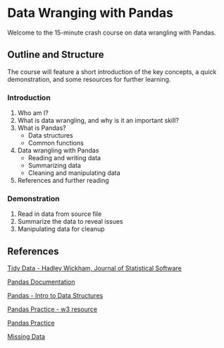 # Data Wranging with Pandas

Welcome to the 15-minute crash course on data wrangling with Pandas.

## **Outline and Structure**
The course will feature a short introduction of the key concepts, a quick demonstration, and some resources for further learning. 

### **Introduction**
1. Who am I?
2. What is data wrangling, and why is it an important skill?
3. What is Pandas?
    - Data structures
    - Common functions
4. Data wrangling with Pandas
    - Reading and writing data
    - Summarizing data
    - Cleaning and manipulating data
5. References and further reading

### **Demonstration**
1. Read in data from source file
2. Summarize the data to reveal issues
3. Manipulating data for cleanup

## **References**

[Tidy Data - Hadley Wickham, Journal of Statistical Software](https://vita.had.co.nz/papers/tidy-data.pdf)

[Pandas Documentation](https://pandas.pydata.org/pandas-docs/stable/)

[Pandas - Intro to Data Structures](https://pandas.pydata.org/pandas-docs/stable/getting_started/dsintro.html)

[Pandas Practice - w3 resource](https://www.w3resource.com/python-exercises/pandas/index.php)

[Pandas Practice](https://github.com/guipsamora/pandas_exercises)

[Missing Data](https://jakevdp.github.io/PythonDataScienceHandbook/03.04-missing-values.html)

